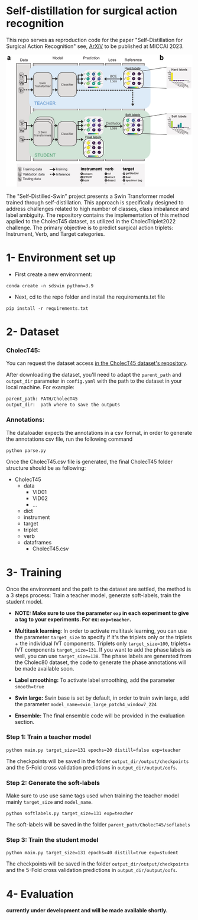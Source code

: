 # Self-distillation for surgical action recognition

This repo serves as reproduction code for the paper "Self-Distillation for Surgical Action Recognition" see, [ArXiV](https://arxiv.org/abs/2303.12915) to be published at MICCAI 2023.

![](./figures/concept_overview.png)

<!-- <p align="center">
  <img src="./figures/concept_overview.png" alt="Figure">
</p> -->

The "Self-Distilled-Swin" project presents a Swin Transformer model trained through self-distillation. This approach is specifically designed to address challenges related to high number of classes, class imbalance and label ambiguity. The repository contains the implementation of this method applied to the CholecT45 dataset, as utilized in the CholecTriplet2022 challenge. The primary objective is to predict surgical action triplets: Instrument, Verb, and Target categories.

# 1- Environment set up

* First create a new environment:
```
conda create -n sdswin python=3.9
```
* Next, cd to the repo folder and install the requirements.txt file
```
pip install -r requirements.txt
```


# 2- Dataset
### **CholecT45:** 
You can request the dataset access [in the CholecT45 dataset's repository](https://github.com/CAMMA-public/cholect45).


After downloading the dataset, you'll need to adapt the `parent_path` and `output_dir` parameter in `config.yaml` with the path to the dataset in your local machine. For example:

```
parent_path: PATH/CholecT45
output_dir:  path where to save the outputs
```

### **Annotations:** 
The dataloader expects the annotations in a csv format, in order to generate the annotations csv file, run the following command

```
python parse.py
```


Once the CholecT45.csv file is generated, the final CholecT45 folder structure should be as following:
- CholecT45
  - data
    - VID01
    - VID02
    - ...
  - dict
  - instrument
  - target
  - triplet
  - verb
  - dataframes
    - CholecT45.csv




# 3- Training
Once the environment and the path to the dataset are settled, the method is a 3 steps process: Train a teacher model, generate soft-labels, train the student model.

* **NOTE: Make sure to use the parameter `exp` in each experiment to give a tag to your experiments. For ex: `exp=teacher`.**

* **Multitask learning**: In order to activate multitask learning, you can use the parameter `target_size` to specify if it's the triplets only or the triplets + the individual IVT components. Triplets only `target_size=100`, triplets+ IVT components `target_size=131`. 
If you want to add the phase labels as well, you can use `target_size=138`. The phase labels are generated from the Cholec80 dataset, the code to generate the phase annotations will be made available soon.

* **Label smoothing:** To activate label smoothing, add the parameter `smooth=true`

* **Swin large:** Swin base is set by default, in order to train swin large, add the parameter `model_name=swin_large_patch4_window7_224`

* **Ensemble:** The final ensemble code will be provided in the evaluation section.


### Step 1: Train a teacher model

```
python main.py target_size=131 epochs=20 distill=false exp=teacher
```
The checkpoints will be saved in the folder `output_dir/output/checkpoints` and the 5-Fold cross validation predictions in `output_dir/output/oofs`.

### Step 2: Generate the soft-labels
Make sure to use use same tags used when training the teacher model mainly `target_size` and `model_name`.
```
python softlabels.py target_size=131 exp=teacher
```
The soft-labels will be saved in the folder `parent_path/CholecT45/soflabels`
### Step 3: Train the student model
```
python main.py target_size=131 epochs=40 distill=true exp=student
```
The checkpoints will be saved in the folder `output_dir/output/checkpoints` and the 5-Fold cross validation predictions in `output_dir/output/oofs`.



# 4- Evaluation
**currently under development and will be made available shortly.**